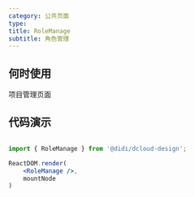 ```yaml
---
category: 公共页面
type: 
title: RoleManage
subtitle: 角色管理
---
```


## 何时使用

项目管理页面

## 代码演示

``` jsx | pure

import { RoleManage } from '@didi/dcloud-design';

ReactDOM.render(
    <RoleManage />,
    mountNode
)
```
